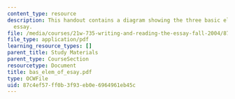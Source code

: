 ```yaml
---
content_type: resource
description: This handout contains a diagram showing the three basic elements of the
  essay.
file: /media/courses/21w-735-writing-and-reading-the-essay-fall-2004/87c4ef57ff0b3f93eb0e6964961eb45c_bas_elem_of_esay.pdf
file_type: application/pdf
learning_resource_types: []
parent_title: Study Materials
parent_type: CourseSection
resourcetype: Document
title: bas_elem_of_esay.pdf
type: OCWFile
uid: 87c4ef57-ff0b-3f93-eb0e-6964961eb45c
---
```


